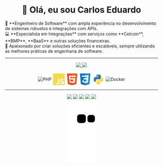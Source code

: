 <h1 align="center">👋 Olá, eu sou Carlos Eduardo</h1>
<div align="left"> 
  🌱 **Engenheiro de Software** com ampla experiência no desenvolvimento de sistemas robustos e integrações com APIs.<br>
  💻 **Especialista em Integrações** com serviços como **Celcoin**, **BMP**, **BaaS** e outras soluções financeiras.<br>
  🚀 Apaixonado por criar soluções eficientes e escaláveis, sempre utilizando as melhores práticas de engenharia de software.  
</div>

---

<div align="center">
  <a href="https://github.com/Eduardo-K197">
    <img height="180em" src="https://github-readme-stats.vercel.app/api?username=Eduardo-K197&show_icons=true&theme=dark&include_all_commits=true&count_private=true"/>
    <img height="180em" src="https://github-readme-stats.vercel.app/api/top-langs/?username=Eduardo-K197&layout=compact&langs_count=7&theme=dark"/>
  </a>
</div>

<div align="center" style="display: inline_block"><br>
  <img align="center" alt="PHP" height="40" width="40" src="https://cdn.jsdelivr.net/gh/devicons/devicon/icons/php/php-plain.svg">
  <img align="center" alt="JavaScript" height="40" width="40" src="https://raw.githubusercontent.com/devicons/devicon/master/icons/javascript/javascript-plain.svg">
  <img align="center" alt="HTML5" height="40" width="40" src="https://raw.githubusercontent.com/devicons/devicon/master/icons/html5/html5-original.svg">
  <img align="center" alt="CSS3" height="40" width="40" src="https://raw.githubusercontent.com/devicons/devicon/master/icons/css3/css3-original.svg">
  <img align="center" alt="Python" height="40" width="40" src="https://raw.githubusercontent.com/devicons/devicon/master/icons/python/python-original.svg">
  <img align="center" alt="Docker" height="40" width="40" src="https://cdn.jsdelivr.net/gh/devicons/devicon/icons/docker/docker-original-wordmark.svg">
</div>

---

<div align="center"> 
  <a href="https://www.instagram.com/eduardo_tagshshz/" target="_blank"><img src="https://img.shields.io/badge/-Instagram-%23E4405F?style=for-the-badge&logo=instagram&logoColor=white" target="_blank"></a>
  <a href="https://twitter.com/CarlosE22508028" target="_blank"><img src="https://img.shields.io/badge/Twitter-%231DA1F2?style=for-the-badge&logo=twitter&logoColor=white" target="_blank"></a>
  <a href="https://discord.com/users/Eduardo.#6799" target="_blank"><img src="https://img.shields.io/badge/Discord-7289DA?style=for-the-badge&logo=discord&logoColor=white" target="_blank"></a>
  <a href="mailto:carloseduardobezerradasilva2@gmail.com"><img src="https://img.shields.io/badge/-Gmail-%23333?style=for-the-badge&logo=gmail&logoColor=white" target="_blank"></a>
  <a href="https://www.linkedin.com/in/carlos-eduardo-39a86a228/" target="_blank"><img src="https://img.shields.io/badge/-LinkedIn-%230077B5?style=for-the-badge&logo=linkedin&logoColor=white" target="_blank"></a>
  
  ![Snake animation](https://github.com/Eduardo-K197/Eduardo-K197/blob/output/github-contribution-grid-snake.svg)
</div>
